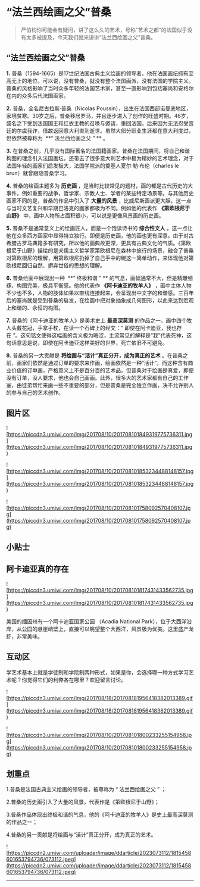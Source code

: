 # “法兰西绘画之父”普桑

> 严伯钧你可能会有疑问，讲了这么久的艺术，号称“艺术之都”的法国似乎没有太多被提及，今天我们就来讲讲“法兰西绘画之父”普桑。

## “法兰西绘画之父”普桑

 **1.** 普桑（1594-1665）是17世纪法国古典主义绘画的领导者，他在法国画坛拥有至高无上的地位。可以说，没有普桑，就没有整个法国画派，没有法国的学院主义。普桑的风格影响了当时众多年轻的法国艺术家，甚至一直影响到包括塞尚和安格尔在内的众多后代法国画家。

 **2.** 普桑，全名尼古拉斯·普桑（Nicolas Poussin），出生在法国西部诺曼底地区，家境贫寒。30岁之后，普桑移居罗马，并且逐步进入了创作的旺盛时期。46岁，盛名之下受到法国国王和红衣主教的召唤与邀请，重回法国。后来因为无法忍受宫廷的尔虞我诈，借故返回意大利直到逝世。虽然大部分职业生涯都在意大利度过，但依然被尊称为  **“ 法兰西绘画之父 ” ** 。

 **3.** 在普桑之前，几乎没有国际著名的法国籍画家。普桑在法国期间，将自己和谐构图的理念引入法国画坛，还带去了很多意大利艺术中极为精妙的艺术理念，对于法国年轻的画家们启发极大，法国学院派的奠基人夏尔·勒·布伦（charles le brun）就曾跟随普桑学习。

 **4.** 普桑的绘画主题多为 **历史画** ，是当时比较常见的题材，画的都是古代历史的大事件，例如重要的战争，哲学家、宗教人士、学者的某些特定场景等。与其他历史画家不同的是，普桑的作品中引入了 **大量的风景** ，比威尼斯画派更大胆，这一点与当时文艺复兴和早期巴洛克的画家都极为不同。例如他的代表作 **《第欧根尼于山野》** 中，画中人物所占面积很小，可以说是更像风景画的历史画。

 **5.** 普桑不是通常意义上的绘画匠人，而是一个饱读诗书的 **综合性文人** ，这一点让他在众多西方画家中显得特立独行。即便是历史画，他的画也更有深意。由于对古希腊古罗马典籍多有研究，所以他的画典故更深，更具有古典文化的气质。《第欧根尼于山野》描绘的是犬儒主义哲学家第欧根尼在森林中旅行的场景，融合了普桑对第欧根尼的理解，用第欧根尼扔掉了自己手中的碗这一简单动作，来体现他对第欧根尼回归自然、摒弃世俗的思想的理解。

 **6.** 普桑绘画中展现出一种  **“ 终极和谐 ” ** 的气息，画幅通常不大，但是精雕细琢，构图完美，极具平衡感。他的代表作 **《阿卡迪亚的牧羊人》** ，画中主体人物不少也不多，人物的肢体如果以直线连接起来，会呈现出中文字的和谐感。三百年后的塞尚就是受到普桑的启发，在绘画中把对象抽象成几何图形，以此来达到宏观上和谐的、永恒的构图。

 **7.** 普桑的《阿卡迪亚的牧羊人》是美术史上 **最高深莫测** 的作品之一。画中四个牧人头戴花冠，手拿手杖，在读一个石碑上的经文：“ 即使在阿卡迪亚，我也存在 ”。这句铭文使得这幅画的含义极为晦涩，主流常见的解释是“我”代表死神，这句话意思是说，即使在阿卡迪亚这样美好的世界，死亡依旧不可避免。

 **8.** 普桑的另一大贡献是 **将绘画与“活计”真正分开，成为真正的艺术** 。在普桑之前，画家们依然是通过订单的要求来作画，绘画依然是一种“活计”。而这种含有商业价值的订单画，严格意义上不是百分百的艺术品。但普桑对于绘画是真爱，即便没有订单，没人要求，他也会自己画画。此外，很多大的艺术家都有自己的工作室，由徒弟帮忙来画一些不重要的部分，但是普桑是完全独立作画，决不允许别人的参与自己的艺术创作。

## 图片区

![https://piccdn3.umiwi.com/img/201708/10/201708101849319775736311.jpg](https://piccdn3.umiwi.com/img/201708/10/201708101849319775736311.jpg)

![https://piccdn3.umiwi.com/img/201708/10/201708101853234488148157.jpg](https://piccdn3.umiwi.com/img/201708/10/201708101853234488148157.jpg)

![https://piccdn3.umiwi.com/img/201708/10/201708101758092570408107.jpg](https://piccdn3.umiwi.com/img/201708/10/201708101758092570408107.jpg)

## 小贴士

## 阿卡迪亚真的存在

![https://piccdn3.umiwi.com/img/201708/10/201708101817431433562735.jpg](https://piccdn3.umiwi.com/img/201708/10/201708101817431433562735.jpg)

美国的缅因州有一个阿卡迪亚国家公园 （Acadia National Park），位于大西洋沿岸，从公园的悬崖峭壁上，直接可以眺望整个大西洋，风景极为优美。这里盛产龙虾，非常美味。

## 互动区

学艺术基本上就是学徒制和学院制两种形式，如果是你，会选择哪一种方式学习艺术呢？你觉得它们的利弊各在哪里？欢迎留言讨论。

![https://piccdn3.umiwi.com/img/201708/18/201708181956418382013389.gif](https://piccdn3.umiwi.com/img/201708/18/201708181956418382013389.gif)

![https://piccdn3.umiwi.com/img/201708/10/201708101800233255154958.jpg](https://piccdn3.umiwi.com/img/201708/10/201708101800233255154958.jpg)

## 划重点

1.普桑是法国古典主义绘画的领导者，被尊称为 “ 法兰西绘画之父 ” ；

2.普桑的历史画引入了大量的风景，代表作是《第欧根尼于山野》；

3.普桑作品体现出终极和谐的气息，他的《阿卡迪亚的牧羊人》是史上最高深莫测的作品之一；

4.普桑的另一贡献是将绘画与“活计”真正分开，成为真正的艺术。

![https://piccdn2.umiwi.com/uploader/image/ddarticle/2023073112/1815458601653794736/073112.jpeg](https://piccdn2.umiwi.com/uploader/image/ddarticle/2023073112/1815458601653794736/073112.jpeg)

---
